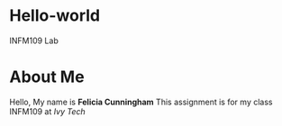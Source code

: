 # Hello-world
INFM109 Lab
# About Me 
Hello, My name is **Felicia Cunningham** This assignment is for my class INFM109 at *Ivy Tech* 
